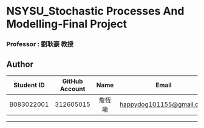 # NSYSU_Stochastic Processes And Modelling-Final Project
### Professor : 劉耿豪 教授
## Author
|Student ID|GitHub Account|Name|Email| 
| :--:    | :--:   |:--:  | :--: |
|B083022001|312605015|詹恆瑜|happydog101155@gmail.com| 

---